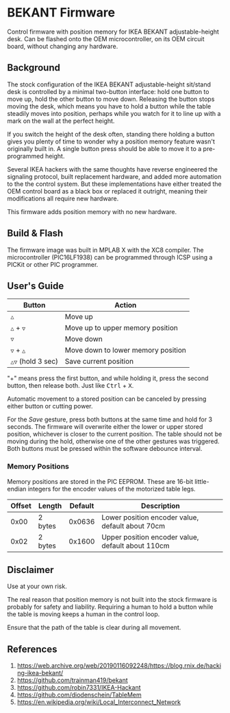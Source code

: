 # BEKANT Firmware

Control firmware with position memory for IKEA BEKANT adjustable-height desk. Can be flashed onto the OEM microcontroller, on its OEM circuit board, without changing any hardware.

## Background

The stock configuration of the IKEA BEKANT adjustable-height sit/stand desk is controlled by a minimal two-button interface: hold one button to move up, hold the other button to move down. Releasing the button stops moving the desk, which means you have to hold a button while the table steadily moves into position, perhaps while you watch for it to line up with a mark on the wall at the perfect height.

If you switch the height of the desk often, standing there holding a button gives you plenty of time to wonder why a position memory feature wasn't originally built in. A single button press should be able to move it to a pre-programmed height.

Several IKEA hackers with the same thoughts have reverse engineered the signaling protocol, built replacement hardware, and added more automation to the the control system. But these implementations have either treated the OEM control board as a black box or replaced it outright, meaning their modifications all require new hardware.

This firmware adds position memory with no new hardware.

## Build & Flash

The firmware image was built in MPLAB X with the XC8 compiler. The microcontroller (PIC16LF1938) can be programmed through ICSP using a PICKit or other PIC programmer.

## User's Guide

| Button | Action |
| ------ | ------ |
| <kbd>△</kbd> | Move up  |
| <kbd>△</kbd> + <kbd>▽</kbd> | Move up to upper memory position  |
| <kbd>▽</kbd> | Move down |
| <kbd>▽</kbd> + <kbd>△</kbd> | Move down to lower memory position  |
| <kbd>△</kbd><kbd>▽</kbd> (hold 3 sec) | Save current position |

"+" means press the first button, and while holding it, press the second button, then release both. Just like <kbd>Ctrl</kbd> + <kbd>X</kbd>.

Automatic movement to a stored position can be canceled by pressing either button or cutting power.

For the *Save* gesture, press both buttons at the same time and hold for 3 seconds. The firmware will overwrite either the lower or upper stored position, whichever is closer to the current position. The table should not be moving during the hold, otherwise one of the other gestures was triggered. Both buttons must be pressed within the software debounce interval.


### Memory Positions

Memory positions are stored in the PIC EEPROM. These are 16-bit little-endian integers for the encoder values of the motorized table legs.

| Offset | Length | Default | Description |
| ------ | ------ | ------- | ----------- |
| 0x00   | 2 bytes | 0x0636 | Lower position encoder value, default about 70cm |
| 0x02   | 2 bytes | 0x1600 | Upper position encoder value, default about 110cm |

## Disclaimer

Use at your own risk.

The real reason that position memory is not built into the stock firmware is probably for safety and liability. Requiring a human to hold a button while the table is moving keeps a human in the control loop.

Ensure that the path of the table is clear during all movement.

## References
 1. <a name="1">https://web.archive.org/web/20190116092248/https://blog.rnix.de/hacking-ikea-bekant/</a>
 2. <a name="2">https://github.com/trainman419/bekant</a>
 3. <a name="3">https://github.com/robin7331/IKEA-Hackant</a>
 4. <a name="4">https://github.com/diodenschein/TableMem</a>
 5. <a name="5">https://en.wikipedia.org/wiki/Local_Interconnect_Network</a>
